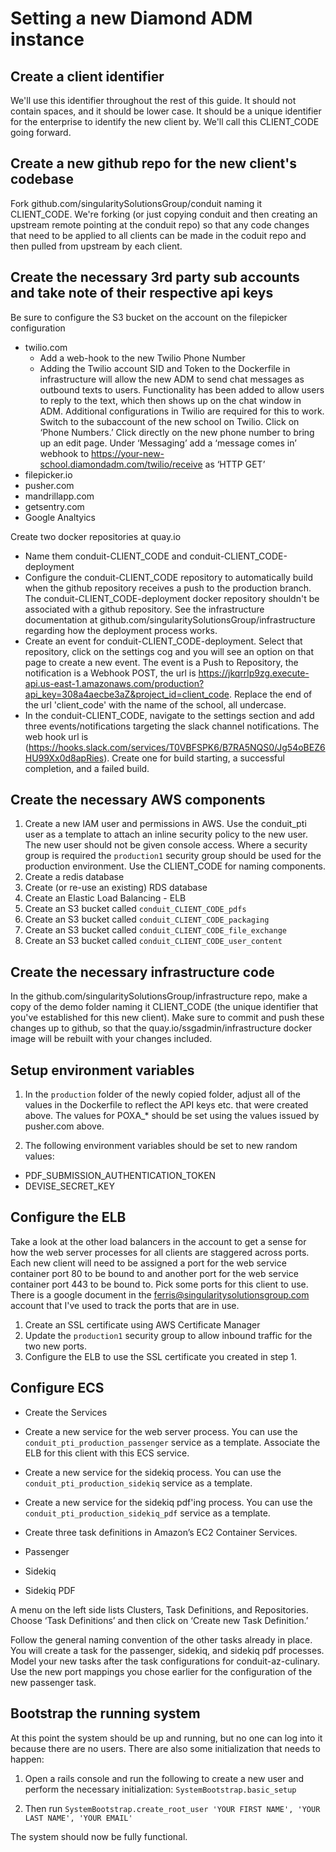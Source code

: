 Setting a new Diamond ADM instance
===

Create a client identifier
---
We'll use this identifier throughout the rest of this guide. It should not contain spaces, and it should be lower case. It should be a unique identifier for the enterprise to identify the new client by. We'll call this CLIENT_CODE going forward.

Create a new github repo for the new client's codebase
---
Fork github.com/singularitySolutionsGroup/conduit naming it CLIENT_CODE. We're forking (or just copying conduit and then creating an upstream remote pointing at the conduit repo) so that any code changes that need to be applied to all clients can be made in the coduit repo and then pulled from upstream by each client.

Create the necessary 3rd party sub accounts and take note of their respective api keys
---
Be sure to configure the S3 bucket on the account on the filepicker configuration

* twilio.com
  * Add a web-hook to the new Twilio Phone Number
  * Adding the Twilio account SID and Token to the Dockerfile in infrastructure will allow the new ADM to send chat messages as outbound texts to users. Functionality has been added to allow users to reply to the text, which then shows up on the chat window in ADM. Additional configurations in Twilio are required for this to work. Switch to the subaccount of the new school on Twilio. Click on ‘Phone Numbers.’ Click directly on the new phone number to bring up an edit page. Under ‘Messaging’ add a ‘message comes in’ webhook to https://your-new-school.diamondadm.com/twilio/receive as ‘HTTP GET’
* filepicker.io
* pusher.com
* mandrillapp.com
* getsentry.com
* Google Analtyics

Create two docker repositories at quay.io
* Name them conduit-CLIENT_CODE and conduit-CLIENT_CODE-deployment
* Configure the conduit-CLIENT_CODE repository to automatically build when the github repository receives a push to the production branch. The conduit-CLIENT_CODE-deployment docker repository shouldn't be associated with a github repository. See the infrastructure documentation at github.com/singularitySolutionsGroup/infrastructure regarding how the deployment process works. 
* Create an event for conduit-CLIENT_CODE-deployment. Select that repository, click on the settings cog and you will see an option on that page to create a new event. The event is a Push to Repository, the notification is a Webhook POST, the url is https://jkqrrlp9zg.execute-api.us-east-1.amazonaws.com/production?api_key=308a4aecbe3aZ&project_id=client_code. Replace the end of the url 'client_code' with the name of the school, all undercase.
* In the conduit-CLIENT_CODE, navigate to the settings section and add three events/notifications targeting the slack channel notifications. The web hook url is (https://hooks.slack.com/services/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). Create one for build starting, a successful completion, and a failed build.

Create the necessary AWS components
---
1) Create a new IAM user and permissions in AWS. Use the conduit_pti user as a template to attach an inline security policy to the new user. The new user should not be given console access. Where a security group is required the `production1` security group should be used for the production environment. Use the CLIENT_CODE for naming components.
2) Create a redis database
3) Create (or re-use an existing) RDS database
4) Create an Elastic Load Balancing - ELB
5) Create an S3 bucket called `conduit_CLIENT_CODE_pdfs`
6) Create an S3 bucket called `conduit_CLIENT_CODE_packaging`
7) Create an S3 bucket called `conduit_CLIENT_CODE_file_exchange`
8) Create an S3 bucket called `conduit_CLIENT_CODE_user_content`

Create the necessary infrastructure code
---
In the github.com/singularitySolutionsGroup/infrastructure repo, make a copy of the demo folder naming it CLIENT_CODE (the unique identifier that you've established for this new client). Make sure to commit and push these changes up to github, so that the quay.io/ssgadmin/infrastructure docker image will be rebuilt with your changes included.

Setup environment variables
---
1) In the `production` folder of the newly copied folder, adjust all of the values in the Dockerfile to reflect the API keys etc. that were created above. The values for POXA_* should be set using the values issued by pusher.com above.

2) The following environment variables should be set to new random values:
* PDF_SUBMISSION_AUTHENTICATION_TOKEN
* DEVISE_SECRET_KEY

Configure the ELB
---
Take a look at the other load balancers in the account to get a sense for how the web server processes for all clients are staggered across ports. Each new client will need to be assigned a port for the web service container port 80 to be bound to and another port for the web service container port 443 to be bound to. Pick some ports for this client to use. There is a google document in the ferris@singularitysolutionsgroup.com account that I've used to track the ports that are in use.
1) Create an SSL certificate using AWS Certificate Manager
2) Update the `production1` security group to allow inbound traffic for the two new ports. 
3) Configure the ELB to use the SSL certificate you created in step 1.

Configure ECS
---
* Create the Services
 * Create a new service for the web server process. You can use the `conduit_pti_production_passenger` service as a template. Associate the ELB for this client with this ECS service.
 * Create a new service for the sidekiq process. You can use the `conduit_pti_production_sidekiq` service as a template.
 * Create a new service for the sidekiq pdf'ing process. You can use the `conduit_pti_production_sidekiq_pdf` service as a template.

* Create three task definitions in Amazon’s EC2 Container Services.
 * Passenger
 * Sidekiq
 * Sidekiq PDF

A menu on the left side lists Clusters, Task Definitions, and Repositories. Choose ‘Task Definitions’ and then click on ‘Create new Task Definition.’

Follow the general naming convention of the other tasks already in place. You will create a task for the passenger, sidekiq, and sidekiq pdf processes. Model your new tasks after the task configurations for conduit-az-culinary. Use the new port mappings you chose earlier for the configuration of the new passenger task.

Bootstrap the running system
---
At this point the system should be up and running, but no one can log into it because there are no users. There are also some initialization that needs to happen: 

1) Open a rails console and run the following to create a new user and perform the necessary initialization:
`SystemBootstrap.basic_setup`

2) Then run `SystemBootstrap.create_root_user 'YOUR FIRST NAME', 'YOUR LAST NAME', 'YOUR EMAIL'`

The system should now be fully functional. 


